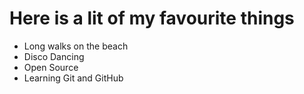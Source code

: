 # Here is a lit of my favourite things
- Long walks on the beach
- Disco Dancing
- Open Source
- Learning Git and GitHub

